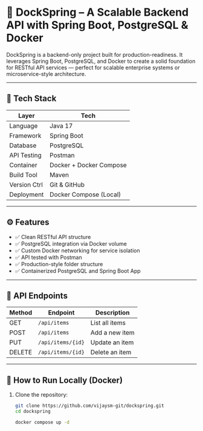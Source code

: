 # 🚀 DockSpring – A Scalable Backend API with Spring Boot, PostgreSQL & Docker

DockSpring is a backend-only project built for production-readiness. It leverages Spring Boot, PostgreSQL, and Docker to create a solid foundation for RESTful API services — perfect for scalable enterprise systems or microservice-style architecture.

---

## 🧱 Tech Stack

| Layer        | Tech                     |
|--------------|--------------------------|
| Language     | Java 17                  |
| Framework    | Spring Boot              |
| Database     | PostgreSQL               |
| API Testing  | Postman                  |
| Container    | Docker + Docker Compose  |
| Build Tool   | Maven                    |
| Version Ctrl | Git & GitHub             |
| Deployment   | Docker Compose (Local)   |

---

## ⚙️ Features

- ✅ Clean RESTful API structure
- ✅ PostgreSQL integration via Docker volume
- ✅ Custom Docker networking for service isolation
- ✅ API tested with Postman
- ✅ Production-style folder structure
- ✅ Containerized PostgreSQL and Spring Boot App

---

## 🧪 API Endpoints

| Method | Endpoint        | Description              |
|--------|------------------|--------------------------|
| GET    | `/api/items`     | List all items           |
| POST   | `/api/items`     | Add a new item           |
| PUT    | `/api/items/{id}`| Update an item           |
| DELETE | `/api/items/{id}`| Delete an item           |

---

## 🐳 How to Run Locally (Docker)

1. Clone the repository:
   ```bash
   git clone https://github.com/vijaysm-git/dockspring.git
   cd dockspring

   docker compose up -d

